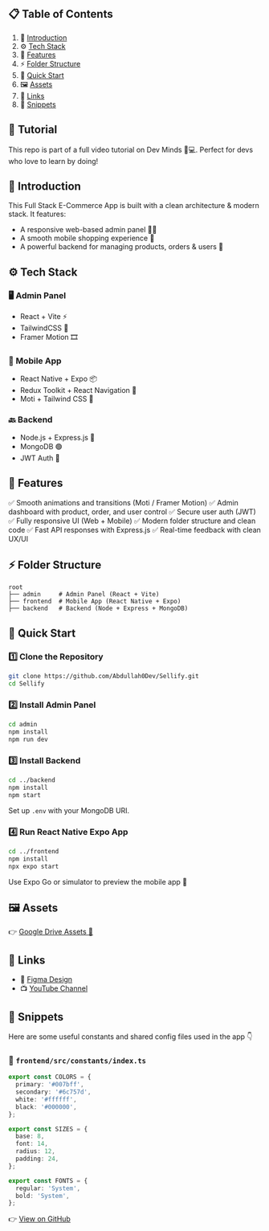 ## 📋 Table of Contents

1. 🤖 [Introduction](#introduction)
2. ⚙️ [Tech Stack](#tech-stack)
3. 🔋 [Features](#features)
4. ⚡ [Folder Structure](#folder-structure)
5. 🤸 [Quick Start](#quick-start)
6. 🖼️ [Assets](#assets)
7. 🔗 [Links](#links)
8. 🧩 [Snippets](#snippets)

## 🚨 Tutorial

This repo is part of a full video tutorial on Dev Minds 🧠💻. Perfect for devs who love to learn by doing!

## <a name="introduction">🤖 Introduction</a>

This Full Stack E-Commerce App is built with a clean architecture & modern stack. It features:

* A responsive web-based admin panel 🧑‍💼
* A smooth mobile shopping experience 📱
* A powerful backend for managing products, orders & users 🔧

## <a name="tech-stack">⚙️ Tech Stack</a>

### 🖥️ Admin Panel

* React + Vite ⚡
* TailwindCSS 💨
* Framer Motion 🎞️

### 📱 Mobile App

* React Native + Expo 📦
* Redux Toolkit + React Navigation 🧭
* Moti + Tailwind CSS 🌈

### 🔙 Backend

* Node.js + Express.js 🚀
* MongoDB 🟢
* JWT Auth 🔐

## <a name="features">🔋 Features</a>

✅ Smooth animations and transitions (Moti / Framer Motion)
✅ Admin dashboard with product, order, and user control
✅ Secure user auth (JWT)
✅ Fully responsive UI (Web + Mobile)
✅ Modern folder structure and clean code
✅ Fast API responses with Express.js
✅ Real-time feedback with clean UX/UI

## <a name="folder-structure">⚡ Folder Structure</a>

```
root
├── admin     # Admin Panel (React + Vite)
├── frontend  # Mobile App (React Native + Expo)
├── backend   # Backend (Node + Express + MongoDB)
```

## <a name="quick-start">🤸 Quick Start</a>

### 1️⃣ Clone the Repository

```bash
git clone https://github.com/Abdullah0Dev/Sellify.git
cd Sellify
```

### 2️⃣ Install Admin Panel

```bash
cd admin
npm install
npm run dev
```

### 3️⃣ Install Backend

```bash
cd ../backend
npm install
npm start
```

Set up `.env` with your MongoDB URI.

### 4️⃣ Run React Native Expo App

```bash
cd ../frontend
npm install
npx expo start
```

Use Expo Go or simulator to preview the mobile app 📱

## <a name="assets">🖼️ Assets</a>

👉 [Google Drive Assets 📂](https://drive.google.com/drive/folders/1L1rxpyGG27UXTISyfPVtNuSHLIEc08FV?usp=sharing)

## <a name="links">🔗 Links</a>

* 🎨 [Figma Design](https://www.figma.com/design/r2oLfsjVOOHBRAmV9zxc8p/eCommerce-App-UI-Kit---Case-Study-Ecommerce-Mobile-App-UI-kit-%28Community%29?node-id=1-16990&t=aGKMq0fjCva2xjBh-1)
* 📺 [YouTube Channel](https://www.youtube.com/@Dev-Minds/videos)

## <a name="snippets">🧩 Snippets</a>

Here are some useful constants and shared config files used in the app 👇

### 📌 `frontend/src/constants/index.ts`

```ts
export const COLORS = {
  primary: '#007bff',
  secondary: '#6c757d',
  white: '#ffffff',
  black: '#000000',
};

export const SIZES = {
  base: 8,
  font: 14,
  radius: 12,
  padding: 24,
};

export const FONTS = {
  regular: 'System',
  bold: 'System',
};
```

👉 [View on GitHub](https://github.com/Abdullah0Dev/Sellify-progress/blob/main/frontend/src/constants/index.ts)
